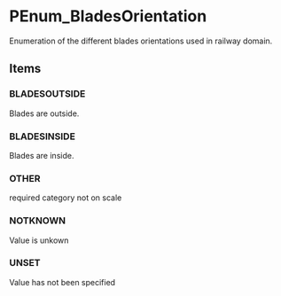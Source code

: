 # PEnum_BladesOrientation

Enumeration of the different blades orientations used in railway domain.
<!-- end of short definition -->

## Items

### BLADESOUTSIDE
Blades are outside.

### BLADESINSIDE
Blades are inside.

### OTHER
required category not on scale

### NOTKNOWN
Value is unkown

### UNSET
Value has not been specified
